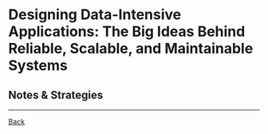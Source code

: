 # Designing Data-Intensive Applications: The Big Ideas Behind Reliable, Scalable, and Maintainable Systems

## Notes & Strategies

---

[Back](README.md)